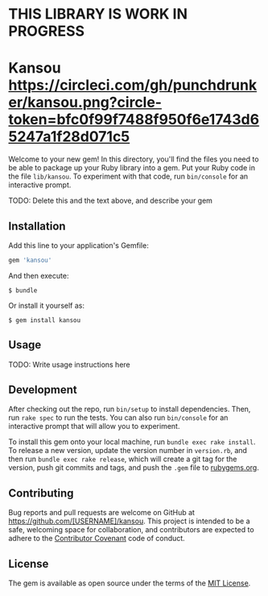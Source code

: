 # THIS LIBRARY IS WORK IN PROGRESS

# Kansou https://circleci.com/gh/punchdrunker/kansou.png?circle-token=bfc0f99f7488f950f6e1743d65247a1f28d071c5

Welcome to your new gem! In this directory, you'll find the files you need to be able to package up your Ruby library into a gem. Put your Ruby code in the file `lib/kansou`. To experiment with that code, run `bin/console` for an interactive prompt.

TODO: Delete this and the text above, and describe your gem

## Installation

Add this line to your application's Gemfile:

```ruby
gem 'kansou'
```

And then execute:

    $ bundle

Or install it yourself as:

    $ gem install kansou

## Usage

TODO: Write usage instructions here

## Development

After checking out the repo, run `bin/setup` to install dependencies. Then, run `rake spec` to run the tests. You can also run `bin/console` for an interactive prompt that will allow you to experiment.

To install this gem onto your local machine, run `bundle exec rake install`. To release a new version, update the version number in `version.rb`, and then run `bundle exec rake release`, which will create a git tag for the version, push git commits and tags, and push the `.gem` file to [rubygems.org](https://rubygems.org).

## Contributing

Bug reports and pull requests are welcome on GitHub at https://github.com/[USERNAME]/kansou. This project is intended to be a safe, welcoming space for collaboration, and contributors are expected to adhere to the [Contributor Covenant](contributor-covenant.org) code of conduct.


## License

The gem is available as open source under the terms of the [MIT License](http://opensource.org/licenses/MIT).

